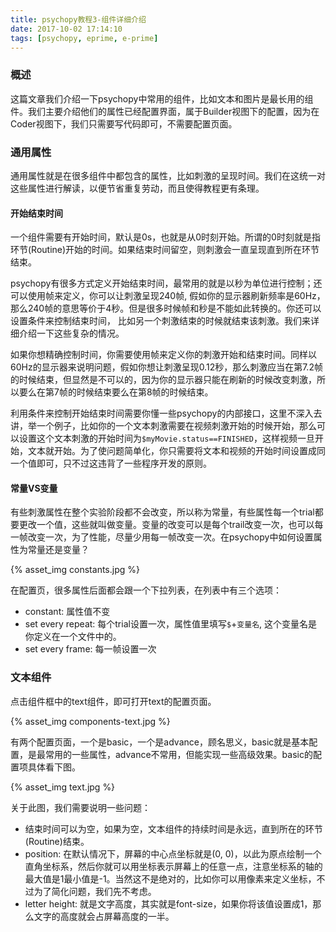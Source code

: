```yaml
---
title: psychopy教程3-组件详细介绍
date: 2017-10-02 17:14:10
tags: [psychopy, eprime, e-prime]
---
```


### 概述

这篇文章我们介绍一下psychopy中常用的组件，比如文本和图片是最长用的组件。我们主要介绍他们的属性已经配置界面，属于Builder视图下的配置，因为在Coder视图下，我们只需要写代码即可，不需要配置页面。

<!--more-->

### 通用属性

通用属性就是在很多组件中都包含的属性，比如刺激的呈现时间。我们在这统一对这些属性进行解读，以便节省重复劳动，而且使得教程更有条理。

#### 开始结束时间

一个组件需要有开始时间，默认是0s，也就是从0时刻开始。所谓的0时刻就是指环节(Routine)开始的时间。如果结束时间留空，则刺激会一直呈现直到所在环节结束。

psychopy有很多方式定义开始结束时间，最常用的就是以秒为单位进行控制；还可以使用帧来定义，你可以让刺激呈现240帧, 假如你的显示器刷新频率是60Hz，那么240帧的意思等价于4秒。但是很多时候帧和秒是不能如此转换的。你还可以设置条件来控制结束时间， 比如另一个刺激结束的时候就结束该刺激。我们来详细介绍一下这些复杂的情况。

如果你想精确控制时间，你需要使用帧来定义你的刺激开始和结束时间。同样以60Hz的显示器来说明问题，假如你想让刺激呈现0.12秒，那么刺激应当在第7.2帧的时候结束，但显然是不可以的，因为你的显示器只能在刷新的时候改变刺激，所以要么在第7帧的时候结束要么在第8帧的时候结束。

利用条件来控制开始结束时间需要你懂一些psychopy的内部接口，这里不深入去讲，举一个例子，比如你的一个文本刺激需要在视频刺激开始的时候开始，那么可以设置这个文本刺激的开始时间为`$myMovie.status==FINISHED`，这样视频一旦开始，文本就开始。为了使问题简单化，你只需要将文本和视频的开始时间设置成同一个值即可，只不过这违背了一些程序开发的原则。

#### 常量VS变量

有些刺激属性在整个实验阶段都不会改变，所以称为常量，有些属性每一个trial都要更改一个值，这些就叫做变量。变量的改变可以是每个trail改变一次，也可以每一帧改变一次，为了性能，尽量少用每一帧改变一次。在psychopy中如何设置属性为常量还是变量？

{% asset_img constants.jpg %}

在配置页，很多属性后面都会跟一个下拉列表，在列表中有三个选项：

- constant: 属性值不变
- set every repeat: 每个trial设置一次，属性值里填写`$`+`变量名`, 这个变量名是你定义在一个文件中的。
- set every frame: 每一帧设置一次

### 文本组件

点击组件框中的text组件，即可打开text的配置页面。

{% asset_img components-text.jpg %}

有两个配置页面，一个是basic，一个是advance，顾名思义，basic就是基本配置，是最常用的一些属性，advance不常用，但能实现一些高级效果。basic的配置项具体看下图。

{% asset_img text.jpg %}

关于此图，我们需要说明一些问题：

- 结束时间可以为空，如果为空，文本组件的持续时间是永远，直到所在的环节(Routine)结束。
- position: 在默认情况下，屏幕的中心点坐标就是(0, 0)，以此为原点绘制一个直角坐标系，然后你就可以用坐标表示屏幕上的任意一点，注意坐标系的轴的最大值是1最小值是-1。当然这不是绝对的，比如你可以用像素来定义坐标，不过为了简化问题，我们先不考虑。
- letter height: 就是文字高度，其实就是font-size，如果你将该值设置成1，那么文字的高度就会占屏幕高度的一半。

